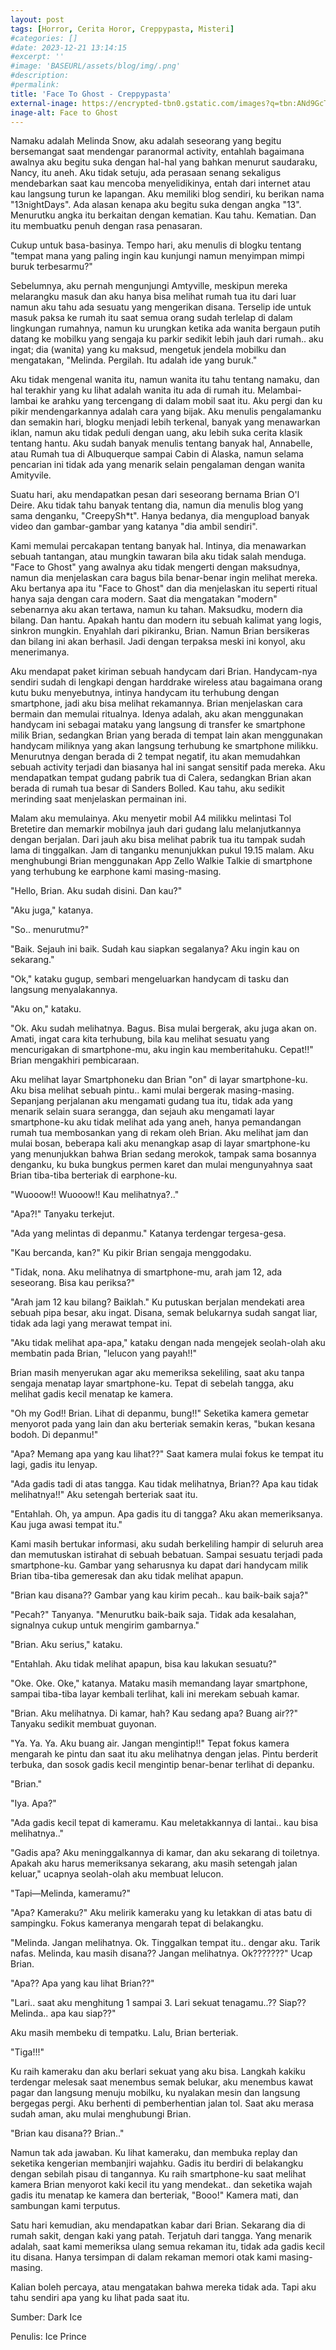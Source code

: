 ```yaml
---
layout: post
tags: [Horror, Cerita Horor, Creppypasta, Misteri]
#categories: []
#date: 2023-12-21 13:14:15
#excerpt: ''
#image: 'BASEURL/assets/blog/img/.png'
#description:
#permalink:
title: 'Face To Ghost - Creppypasta'
external-inage: https://encrypted-tbn0.gstatic.com/images?q=tbn:ANd9GcT7_oM7ZibTZBwiF8KVcPL5v69MUe3iDg1dLi8LHrSp6vmJ9mG98jVq8Ug&s=10
inage-alt: Face to Ghost
---
```




Namaku adalah Melinda Snow, aku adalah seseorang yang begitu bersemangat saat mendengar paranormal activity, entahlah bagaimana awalnya aku begitu suka dengan hal-hal yang bahkan menurut saudaraku, Nancy, itu aneh. Aku tidak setuju, ada perasaan senang sekaligus mendebarkan saat kau mencoba menyelidikinya, entah dari internet atau kau langsung turun ke lapangan. Aku memiliki blog sendiri, ku berikan nama "13nightDays". Ada alasan kenapa aku begitu suka dengan angka "13". Menurutku angka itu berkaitan dengan kematian. Kau tahu. Kematian. Dan itu membuatku penuh dengan rasa penasaran.  

Cukup untuk basa-basinya. Tempo hari, aku menulis di blogku tentang "tempat mana yang paling ingin kau kunjungi namun menyimpan mimpi buruk terbesarmu?"

Sebelumnya, aku pernah mengunjungi Amtyville, meskipun mereka melarangku masuk dan aku hanya bisa melihat rumah tua itu dari luar namun aku tahu ada sesuatu yang mengerikan disana. Terselip ide untuk masuk paksa ke rumah itu saat semua orang sudah terlelap di dalam lingkungan rumahnya, namun ku urungkan ketika ada wanita bergaun putih datang ke mobilku yang sengaja ku parkir sedikit lebih jauh dari rumah.. aku ingat; dia (wanita) yang ku maksud, mengetuk jendela mobilku dan mengatakan, "Melinda. Pergilah. Itu adalah ide yang buruk." 

Aku tidak mengenal wanita itu, namun wanita itu tahu tentang namaku, dan hal terakhir yang ku lihat adalah wanita itu ada di rumah itu. Melambai-lambai ke arahku yang tercengang di dalam mobil saat itu. Aku pergi dan ku pikir mendengarkannya adalah cara yang bijak. Aku menulis pengalamanku dan semakin hari, blogku menjadi lebih terkenal, banyak yang menawarkan iklan, namun aku tidak peduli dengan uang, aku lebih suka cerita klasik tentang hantu. Aku sudah banyak menulis tentang banyak hal, Annabelle, atau Rumah tua di Albuquerque sampai Cabin di Alaska, namun selama pencarian ini tidak ada yang menarik selain pengalaman dengan wanita Amityvile. 

Suatu hari, aku mendapatkan pesan dari seseorang bernama Brian O'l Deire. Aku tidak tahu banyak tentang dia, namun dia menulis blog yang sama denganku, "CreepySh*t". Hanya bedanya, dia mengupload banyak video dan gambar-gambar yang katanya "dia ambil sendiri".

Kami memulai percakapan tentang banyak hal. Intinya, dia menawarkan sebuah tantangan, atau mungkin tawaran bila aku tidak salah menduga. "Face to Ghost" yang awalnya aku tidak mengerti dengan maksudnya, namun dia menjelaskan cara bagus bila benar-benar ingin melihat mereka. Aku bertanya apa itu "Face to Ghost" dan dia menjelaskan itu seperti ritual hanya saja dengan cara modern. Saat dia mengatakan "modern" sebenarnya aku akan tertawa, namun ku tahan. Maksudku, modern dia bilang. Dan hantu. Apakah hantu dan modern itu sebuah kalimat yang logis, sinkron mungkin. Enyahlah dari pikiranku, Brian. Namun Brian bersikeras dan bilang ini akan berhasil. Jadi dengan terpaksa meski ini konyol, aku menerimanya. 

Aku mendapat paket kiriman sebuah handycam  dari Brian. Handycam-nya sendiri sudah di lengkapi dengan harddrake wireless atau bagaimana orang kutu buku menyebutnya, intinya handycam itu terhubung dengan smartphone, jadi aku bisa melihat rekamannya. Brian menjelaskan cara bermain dan memulai ritualnya. Idenya adalah, aku akan menggunakan handycam ini sebagai mataku yang langsung di transfer ke smartphone milik Brian, sedangkan Brian yang berada di tempat lain akan menggunakan handycam miliknya yang akan langsung terhubung ke smartphone milikku. Menurutnya dengan berada di 2 tempat negatif, itu akan memudahkan sebuah activity terjadi dan biasanya hal ini sangat sensitif pada mereka. Aku mendapatkan tempat gudang pabrik tua di Calera, sedangkan Brian akan berada di rumah tua besar di Sanders Bolled. Kau tahu, aku sedikit merinding saat menjelaskan permainan ini.

Malam aku memulainya. Aku menyetir mobil A4 milikku melintasi Tol Bretetire dan memarkir mobilnya jauh dari gudang lalu melanjutkannya dengan berjalan. Dari jauh aku bisa melihat pabrik tua itu tampak sudah lama di tinggalkan. Jam di tanganku menunjukkan pukul 19.15 malam. Aku menghubungi Brian menggunakan App Zello Walkie Talkie di smartphone yang terhubung ke earphone kami masing-masing.

"Hello, Brian. Aku sudah disini. Dan kau?" 

"Aku juga," katanya. 

"So.. menurutmu?" 

"Baik. Sejauh ini baik. Sudah kau siapkan segalanya? Aku ingin kau on sekarang." 

"Ok," kataku gugup, sembari mengeluarkan handycam di tasku dan langsung menyalakannya.

"Aku on," kataku. 

"Ok. Aku sudah melihatnya. Bagus. Bisa mulai bergerak, aku juga akan on. Amati, ingat cara kita terhubung, bila kau melihat sesuatu yang mencurigakan di smartphone-mu, aku ingin kau memberitahuku. Cepat!!" Brian mengakhiri pembicaraan. 

Aku melihat layar Smartphoneku dan Brian "on" di layar smartphone-ku. Aku bisa melihat sebuah pintu.. kami mulai bergerak masing-masing. Sepanjang perjalanan aku mengamati gudang tua itu, tidak ada yang menarik selain suara serangga, dan sejauh aku mengamati layar smartphone-ku aku tidak melihat ada yang aneh, hanya pemandangan rumah tua membosankan yang di rekam oleh Brian. Aku melihat jam dan mulai bosan, beberapa kali aku menangkap asap di layar smartphone-ku yang menunjukkan bahwa Brian sedang merokok, tampak sama bosannya denganku, ku buka bungkus permen karet dan mulai mengunyahnya saat Brian tiba-tiba berteriak di earphone-ku. 

"Wuooow!! Wuooow!! Kau melihatnya?.." 

"Apa?!" Tanyaku terkejut. 

"Ada yang melintas di depanmu." Katanya terdengar tergesa-gesa. 

"Kau bercanda, kan?" Ku pikir Brian sengaja menggodaku. 

"Tidak, nona. Aku melihatnya di smartphone-mu, arah jam 12, ada seseorang. Bisa kau periksa?" 

"Arah jam 12 kau bilang? Baiklah." Ku putuskan berjalan mendekati area sebuah pipa besar, aku ingat. Disana, semak belukarnya sudah sangat liar, tidak ada lagi yang merawat tempat ini. 

"Aku tidak melihat apa-apa," kataku dengan nada mengejek seolah-olah aku membatin pada Brian, "lelucon yang payah!!"

Brian masih menyerukan agar aku memeriksa sekeliling, saat aku tanpa sengaja menatap layar smartphone-ku. Tepat di sebelah tangga, aku melihat gadis kecil menatap ke kamera. 

"Oh my God!! Brian. Lihat di depanmu, bung!!" Seketika kamera gemetar menyorot pada yang lain dan aku berteriak semakin keras, "bukan kesana bodoh. Di depanmu!" 

"Apa? Memang apa yang kau lihat??" Saat kamera mulai fokus ke tempat itu lagi, gadis itu lenyap. 

"Ada gadis tadi di atas tangga. Kau tidak melihatnya, Brian?? Apa kau tidak melihatnya!!" Aku setengah berteriak saat itu. 

"Entahlah. Oh, ya ampun. Apa gadis itu di tangga? Aku akan memeriksanya. Kau juga awasi tempat itu." 

Kami masih bertukar informasi, aku sudah berkeliling hampir di seluruh area dan memutuskan istirahat di sebuah bebatuan. Sampai sesuatu terjadi pada smartphone-ku. Gambar yang seharusnya ku dapat dari handycam  milik Brian tiba-tiba gemeresak dan aku tidak melihat apapun. 

"Brian kau disana?? Gambar yang kau kirim pecah.. kau baik-baik saja?" 

"Pecah?" Tanyanya. "Menurutku baik-baik saja. Tidak ada kesalahan, signalnya cukup untuk mengirim gambarnya."

"Brian. Aku serius," kataku.

"Entahlah. Aku tidak melihat apapun, bisa kau lakukan sesuatu?" 

"Oke. Oke. Oke," katanya. Mataku masih memandang layar smartphone, sampai tiba-tiba layar kembali terlihat, kali ini merekam sebuah kamar. 

"Brian. Aku melihatnya. Di kamar, hah? Kau sedang apa? Buang air??" Tanyaku sedikit membuat guyonan. 

"Ya. Ya. Ya. Aku buang air. Jangan mengintip!!" Tepat fokus kamera mengarah ke pintu dan saat itu aku melihatnya dengan jelas. Pintu berderit terbuka, dan sosok gadis kecil mengintip benar-benar terlihat di depanku. 

"Brian." 

"Iya. Apa?" 

"Ada gadis kecil tepat di kameramu. Kau meletakkannya di lantai.. kau bisa melihatnya.." 

"Gadis apa? Aku meninggalkannya di kamar, dan aku sekarang di toiletnya. Apakah aku harus memeriksanya sekarang, aku masih setengah jalan keluar," ucapnya seolah-olah aku membuat lelucon. 

"Tapi—Melinda, kameramu?" 

"Apa? Kameraku?" Aku melirik kameraku yang ku letakkan di atas batu di sampingku. Fokus kameranya mengarah tepat di belakangku. 

"Melinda. Jangan melihatnya. Ok. Tinggalkan tempat itu.. dengar aku. Tarik nafas. Melinda, kau masih disana?? Jangan melihatnya. Ok???????" Ucap Brian.  

"Apa?? Apa yang kau lihat Brian??" 

"Lari.. saat aku menghitung 1 sampai 3. Lari sekuat tenagamu..?? Siap?? Melinda.. apa kau siap??" 

Aku masih membeku di tempatku. Lalu, Brian berteriak. 

"Tiga!!!" 

Ku raih kameraku dan aku berlari sekuat yang aku bisa. Langkah kakiku terdengar melesak saat menembus semak belukar, aku menembus kawat pagar dan langsung menuju mobilku, ku nyalakan mesin dan langsung bergegas pergi. Aku berhenti di pemberhentian jalan tol. Saat aku merasa sudah aman, aku mulai menghubungi Brian. 

"Brian kau disana?? Brian.." 

Namun tak ada jawaban. Ku lihat kameraku, dan membuka replay dan seketika kengerian membanjiri wajahku. Gadis itu berdiri di belakangku dengan sebilah pisau di tangannya. Ku raih smartphone-ku saat melihat kamera Brian menyorot kaki kecil itu yang mendekat.. dan seketika wajah gadis itu menatap ke kamera dan berteriak, "Booo!" Kamera mati, dan sambungan kami terputus. 

Satu hari kemudian, aku mendapatkan kabar dari Brian. Sekarang dia di rumah sakit, dengan kaki yang patah. Terjatuh dari tangga. Yang menarik adalah, saat kami memeriksa ulang semua rekaman itu, tidak ada gadis kecil itu disana. Hanya tersimpan di dalam rekaman memori otak kami masing-masing.

Kalian boleh percaya, atau mengatakan bahwa mereka tidak ada. Tapi aku tahu sendiri apa yang ku lihat pada saat itu.




Sumber: Dark Ice

Penulis: Ice Prince
